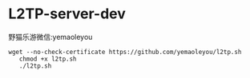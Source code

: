 # L2TP-server-dev
野猫乐游微信:yemaoleyou

    wget --no-check-certificate https://github.com/yemaoleyou/l2tp.sh  
       chmod +x l2tp.sh   
       ./l2tp.sh
